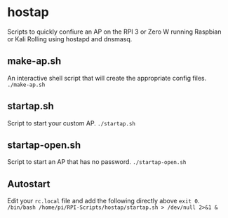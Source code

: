 # hostap
Scripts to quickly confiure an AP on the RPI 3 or Zero W running Raspbian or Kali Rolling using hostapd and dnsmasq.

## make-ap.sh
An interactive shell script that will create the appropriate config files.
`./make-ap.sh`
	
## startap.sh
Script to start your custom AP.
`./startap.sh`

## startap-open.sh
Script to start an AP that has no password.
`./startap-open.sh`

## Autostart
Edit your `rc.local` file and add the following directly above `exit 0`.
`/bin/bash /home/pi/RPI-Scripts/hostap/startap.sh > /dev/null 2>&1 &`
